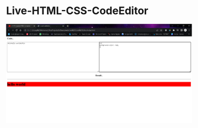# Live-HTML-CSS-CodeEditor
![App Screenshot](https://raw.githubusercontent.com/loay-mohamed-xv/Live-HTML-CSS-CodeEditor/main/LiveCodeEditor%20-%20Google%20Chrome%2005_04_2022%2002_19_42.png)
